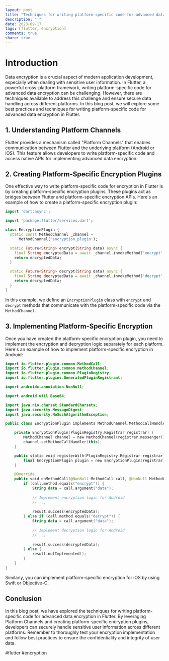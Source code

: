 ```yaml
---
layout: post
title: "Techniques for writing platform-specific code for advanced data encryption in Flutter."
description: " "
date: 2023-09-17
tags: [flutter, encryption]
comments: true
share: true
---
```


# Introduction

Data encryption is a crucial aspect of modern application development, especially when dealing with sensitive user information. In Flutter, a powerful cross-platform framework, writing platform-specific code for advanced data encryption can be challenging. However, there are techniques available to address this challenge and ensure secure data handling across different platforms. In this blog post, we will explore some best practices and techniques for writing platform-specific code for advanced data encryption in Flutter.

## 1. Understanding Platform Channels

Flutter provides a mechanism called "Platform Channels" that enables communication between Flutter and the underlying platform (Android or iOS). This feature allows developers to write platform-specific code and access native APIs for implementing advanced data encryption.

## 2. Creating Platform-Specific Encryption Plugins

One effective way to write platform-specific code for encryption in Flutter is by creating platform-specific encryption plugins. These plugins act as bridges between Flutter and platform-specific encryption APIs. Here's an example of how to create a platform-specific encryption plugin:

```dart
import 'dart:async';

import 'package:flutter/services.dart';

class EncryptionPlugin {
  static const MethodChannel _channel =
      MethodChannel('encryption_plugin');

  static Future<String> encrypt(String data) async {
    final String encryptedData = await _channel.invokeMethod('encrypt', {'data': data});
    return encryptedData;
  }

  static Future<String> decrypt(String data) async {
    final String decryptedData = await _channel.invokeMethod('decrypt', {'data': data});
    return decryptedData;
  }
}
```

In this example, we define an `EncryptionPlugin` class with `encrypt` and `decrypt` methods that communicate with the platform-specific code via the `MethodChannel`.

## 3. Implementing Platform-Specific Encryption

Once you have created the platform-specific encryption plugin, you need to implement the encryption and decryption logic separately for each platform. Here's an example of how to implement platform-specific encryption in Android:

```kotlin
import io.flutter.plugin.common.MethodCall;
import io.flutter.plugin.common.MethodChannel;
import io.flutter.plugin.common.PluginRegistry;
import io.flutter.plugins.GeneratedPluginRegistrant;

import androidx.annotation.NonNull;

import android.util.Base64;

import java.nio.charset.StandardCharsets;
import java.security.MessageDigest;
import java.security.NoSuchAlgorithmException;

public class EncryptionPlugin implements MethodChannel.MethodCallHandler {

    private EncryptionPlugin(PluginRegistry.Registrar registrar) {
        MethodChannel channel = new MethodChannel(registrar.messenger(), "encryption_plugin");
        channel.setMethodCallHandler(this);
    }

    public static void registerWith(PluginRegistry.Registrar registrar) {
        final EncryptionPlugin plugin = new EncryptionPlugin(registrar);
    }

    @Override
    public void onMethodCall(@NonNull MethodCall call, @NonNull MethodChannel.Result result) {
        if (call.method.equals("encrypt")) {
            String data = call.argument("data");
            
            // Implement encryption logic for Android
            // ...
            
            result.success(encryptedData);
        } else if (call.method.equals("decrypt")) {
            String data = call.argument("data");
            
            // Implement decryption logic for Android
            // ...
            
            result.success(decryptedData);
        } else {
            result.notImplemented();
        }
    }
}
```

Similarly, you can implement platform-specific encryption for iOS by using Swift or Objective-C.

## Conclusion

In this blog post, we have explored the techniques for writing platform-specific code for advanced data encryption in Flutter. By leveraging Platform Channels and creating platform-specific encryption plugins, developers can securely handle sensitive user information across different platforms. Remember to thoroughly test your encryption implementation and follow best practices to ensure the confidentiality and integrity of user data.

#flutter #encryption